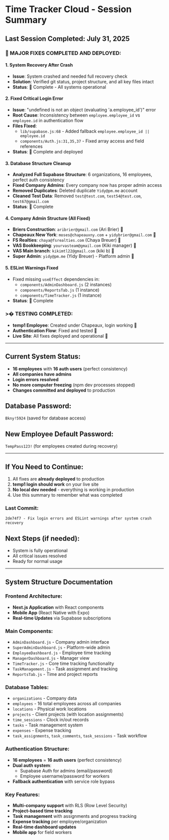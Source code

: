 # Time Tracker Cloud - Session Summary

## Last Session Completed: July 31, 2025

###  MAJOR FIXES COMPLETED AND DEPLOYED:

#### 1. System Recovery After Crash
- **Issue**: System crashed and needed full recovery check
- **Solution**: Verified git status, project structure, and all key files intact
- **Status**:  Complete - All systems operational

#### 2. Fixed Critical Login Error  
- **Issue**: "undefined is not an object (evaluating 'a.employee_id')" error
- **Root Cause**: Inconsistency between `employee.employee_id` vs `employee.id` in authentication flow
- **Files Fixed**:
  - `lib/supabase.js:68` - Added fallback `employee.employee_id || employee.id`  
  - `components/Auth.js:31,35,37` - Fixed array access and field references
- **Status**:  Complete and deployed

#### 3. Database Structure Cleanup
- **Analyzed Full Supabase Structure**: 6 organizations, 16 employees, perfect auth consistency
- **Fixed Company Admins**: Every company now has proper admin access
- **Removed Duplicates**: Deleted duplicate `Yidy@pm.me` account  
- **Cleaned Test Data**: Removed `test@test.com`, `test54@test.com`, `test67@gmail.com`
- **Status**:  Complete

#### 4. Company Admin Structure (All Fixed)
- **Briers Construction**: `aribrier@gmail.com` (Ari Brier) 
- **Chapeaux New York**: `moses@chapeauxny.com` + `yidybrier@gmail.com`   
- **FS Realties**: `chaya@fsrealties.com` (Chaya Breuer) 
- **VAS Bookkeeping**: `yourvasteam@gmail.com` (Kiki manager) 
- **VAS Main branch**: `kikimtl22@gmail.com` (kiki b) 
- **Super Admin**: `yidy@pm.me` (Yidy Breuer) - Platform admin 

#### 5. ESLint Warnings Fixed
- Fixed missing `useEffect` dependencies in:
  - `components/AdminDashboard.js` (2 instances)
  - `components/ReportsTab.js` (1 instance)  
  - `components/TimeTracker.js` (1 instance)
- **Status**:  Complete

### >� TESTING COMPLETED:
- **temp1 Employee**: Created under Chapeaux, login working 
- **Authentication Flow**: Fixed and tested 
- **Live Site**: All fixes deployed and operational 

---

## Current System Status:
- **16 employees** with **16 auth users** (perfect consistency)
- **All companies have admins** 
- **Login errors resolved**
- **No more computer freezing** (npm dev processes stopped)
- **Changes committed and deployed** to production

## Database Password: 
`Bkny!5924` (saved for database access)

## New Employee Default Password:
`TempPass123!` (for employees created during recovery)

---

## If You Need to Continue:
1. All fixes are **already deployed** to production
2. **temp1 login should work** on your live site
3. **No local dev needed** - everything is working in production
4. Use this summary to remember what was completed

### Last Commit:
```
2de74f7 - Fix login errors and ESLint warnings after system crash recovery
```

## Next Steps (if needed):
- System is fully operational
- All critical issues resolved
- Ready for normal usage

---

## System Structure Documentation

### **Frontend Architecture:**
- **Next.js Application** with React components
- **Mobile App** (React Native with Expo)
- **Real-time Updates** via Supabase subscriptions

### **Main Components:**
- `AdminDashboard.js` - Company admin interface  
- `SuperAdminDashboard.js` - Platform-wide admin
- `EmployeeDashboard.js` - Employee time tracking
- `ManagerDashboard.js` - Manager view
- `TimeTracker.js` - Core time tracking functionality
- `TaskManagement.js` - Task assignment and tracking
- `ReportsTab.js` - Time and project reports

### **Database Tables:**
- `organizations` - Company data
- `employees` - 16 total employees across all companies
- `locations` - Physical work locations
- `projects` - Client projects (with location assignments)
- `time_sessions` - Clock in/out records
- `tasks` - Task management system
- `expenses` - Expense tracking
- `task_assignments`, `task_comments`, `task_sessions` - Task workflow

### **Authentication Structure:**
- **16 employees** = **16 auth users** (perfect consistency)
- **Dual auth system**: 
  - Supabase Auth for admins (email/password)
  - Employee username/password for workers
- **Fallback authentication** with service role bypass

### **Key Features:**
- **Multi-company support** with RLS (Row Level Security)
- **Project-based time tracking** 
- **Task management** with assignments and progress tracking
- **Expense tracking** per employee/organization
- **Real-time dashboard updates**
- **Mobile app** for field workers
